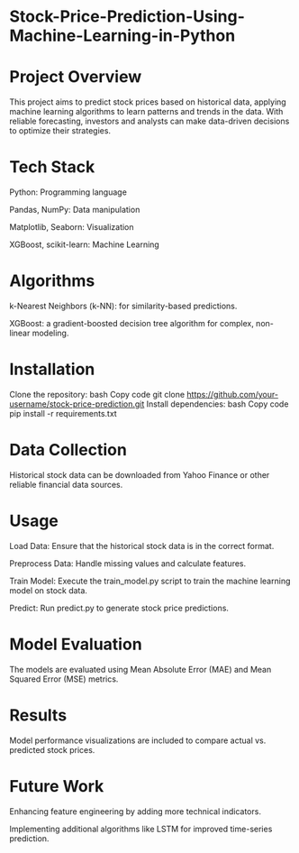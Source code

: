 # Stock-Price-Prediction-Using-Machine-Learning-in-Python

# Project Overview

This project aims to predict stock prices based on historical data, applying machine learning algorithms to learn patterns and trends in the data. With reliable forecasting, investors and analysts can make data-driven decisions to optimize their strategies.

# Tech Stack

Python: Programming language

Pandas, NumPy: Data manipulation

Matplotlib, Seaborn: Visualization

XGBoost, scikit-learn: Machine Learning

# Algorithms

k-Nearest Neighbors (k-NN): for similarity-based predictions.

XGBoost: a gradient-boosted decision tree algorithm for complex, non-linear modeling.

# Installation

Clone the repository:
bash
Copy code
git clone https://github.com/your-username/stock-price-prediction.git
Install dependencies:
bash
Copy code
pip install -r requirements.txt

# Data Collection


Historical stock data can be downloaded from Yahoo Finance or other reliable financial data sources.

# Usage


Load Data: Ensure that the historical stock data is in the correct format.

Preprocess Data: Handle missing values and calculate features.

Train Model: Execute the train_model.py script to train the machine learning model on stock data.

Predict: Run predict.py to generate stock price predictions.

# Model Evaluation


The models are evaluated using Mean Absolute Error (MAE) and Mean Squared Error (MSE) metrics.

# Results


Model performance visualizations are included to compare actual vs. predicted stock prices.

# Future Work

Enhancing feature engineering by adding more technical indicators.

Implementing additional algorithms like LSTM for improved time-series prediction.
